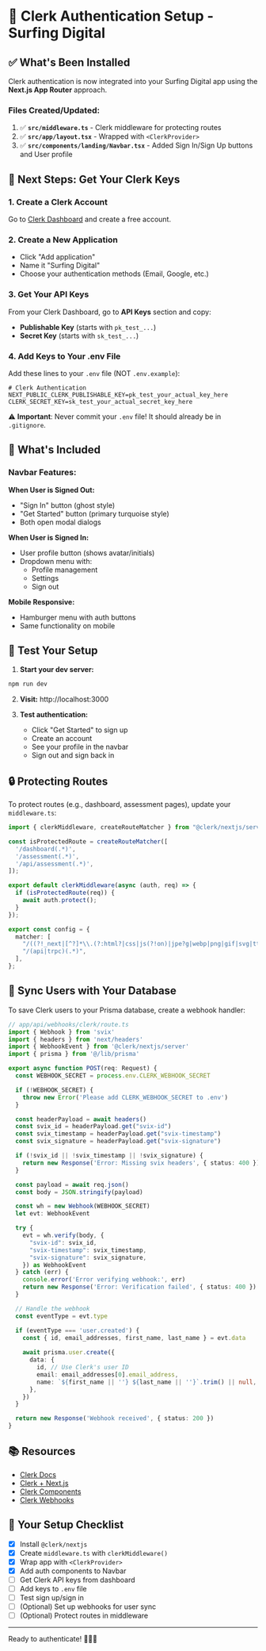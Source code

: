 # 🔐 Clerk Authentication Setup - Surfing Digital

## ✅ What's Been Installed

Clerk authentication is now integrated into your Surfing Digital app using the **Next.js App Router** approach.

### Files Created/Updated:

1. ✅ **`src/middleware.ts`** - Clerk middleware for protecting routes
2. ✅ **`src/app/layout.tsx`** - Wrapped with `<ClerkProvider>`
3. ✅ **`src/components/landing/Navbar.tsx`** - Added Sign In/Sign Up buttons and User profile

## 🚀 Next Steps: Get Your Clerk Keys

### 1. Create a Clerk Account

Go to [Clerk Dashboard](https://dashboard.clerk.com/sign-up) and create a free account.

### 2. Create a New Application

- Click "Add application"
- Name it "Surfing Digital"
- Choose your authentication methods (Email, Google, etc.)

### 3. Get Your API Keys

From your Clerk Dashboard, go to **API Keys** section and copy:
- **Publishable Key** (starts with `pk_test_...`)
- **Secret Key** (starts with `sk_test_...`)

### 4. Add Keys to Your .env File

Add these lines to your `.env` file (NOT `.env.example`):

```env
# Clerk Authentication
NEXT_PUBLIC_CLERK_PUBLISHABLE_KEY=pk_test_your_actual_key_here
CLERK_SECRET_KEY=sk_test_your_actual_secret_key_here
```

⚠️ **Important**: Never commit your `.env` file! It should already be in `.gitignore`.

## 🎨 What's Included

### Navbar Features:

**When User is Signed Out:**
- "Sign In" button (ghost style)
- "Get Started" button (primary turquoise style)
- Both open modal dialogs

**When User is Signed In:**
- User profile button (shows avatar/initials)
- Dropdown menu with:
  - Profile management
  - Settings
  - Sign out

**Mobile Responsive:**
- Hamburger menu with auth buttons
- Same functionality on mobile

## 🧪 Test Your Setup

1. **Start your dev server:**
```bash
npm run dev
```

2. **Visit:** http://localhost:3000

3. **Test authentication:**
   - Click "Get Started" to sign up
   - Create an account
   - See your profile in the navbar
   - Sign out and sign back in

## 🔒 Protecting Routes

To protect routes (e.g., dashboard, assessment pages), update your `middleware.ts`:

```typescript
import { clerkMiddleware, createRouteMatcher } from "@clerk/nextjs/server";

const isProtectedRoute = createRouteMatcher([
  '/dashboard(.*)',
  '/assessment(.*)',
  '/api/assessment(.*)',
]);

export default clerkMiddleware(async (auth, req) => {
  if (isProtectedRoute(req)) {
    await auth.protect();
  }
});

export const config = {
  matcher: [
    "/((?!_next|[^?]*\\.(?:html?|css|js(?!on)|jpe?g|webp|png|gif|svg|ttf|woff2?|ico|csv|docx?|xlsx?|zip|webmanifest)).*)",
    "/(api|trpc)(.*)",
  ],
};
```

## 🔗 Sync Users with Your Database

To save Clerk users to your Prisma database, create a webhook handler:

```typescript
// app/api/webhooks/clerk/route.ts
import { Webhook } from 'svix'
import { headers } from 'next/headers'
import { WebhookEvent } from '@clerk/nextjs/server'
import { prisma } from '@/lib/prisma'

export async function POST(req: Request) {
  const WEBHOOK_SECRET = process.env.CLERK_WEBHOOK_SECRET

  if (!WEBHOOK_SECRET) {
    throw new Error('Please add CLERK_WEBHOOK_SECRET to .env')
  }

  const headerPayload = await headers()
  const svix_id = headerPayload.get("svix-id")
  const svix_timestamp = headerPayload.get("svix-timestamp")
  const svix_signature = headerPayload.get("svix-signature")

  if (!svix_id || !svix_timestamp || !svix_signature) {
    return new Response('Error: Missing svix headers', { status: 400 })
  }

  const payload = await req.json()
  const body = JSON.stringify(payload)

  const wh = new Webhook(WEBHOOK_SECRET)
  let evt: WebhookEvent

  try {
    evt = wh.verify(body, {
      "svix-id": svix_id,
      "svix-timestamp": svix_timestamp,
      "svix-signature": svix_signature,
    }) as WebhookEvent
  } catch (err) {
    console.error('Error verifying webhook:', err)
    return new Response('Error: Verification failed', { status: 400 })
  }

  // Handle the webhook
  const eventType = evt.type

  if (eventType === 'user.created') {
    const { id, email_addresses, first_name, last_name } = evt.data
    
    await prisma.user.create({
      data: {
        id, // Use Clerk's user ID
        email: email_addresses[0].email_address,
        name: `${first_name || ''} ${last_name || ''}`.trim() || null,
      },
    })
  }

  return new Response('Webhook received', { status: 200 })
}
```

## 📚 Resources

- [Clerk Docs](https://clerk.com/docs)
- [Clerk + Next.js](https://clerk.com/docs/quickstarts/nextjs)
- [Clerk Components](https://clerk.com/docs/components/overview)
- [Clerk Webhooks](https://clerk.com/docs/integrations/webhooks/overview)

## 🎯 Your Setup Checklist

- [x] Install `@clerk/nextjs`
- [x] Create `middleware.ts` with `clerkMiddleware()`
- [x] Wrap app with `<ClerkProvider>`
- [x] Add auth components to Navbar
- [ ] Get Clerk API keys from dashboard
- [ ] Add keys to `.env` file
- [ ] Test sign up/sign in
- [ ] (Optional) Set up webhooks for user sync
- [ ] (Optional) Protect routes in middleware

---

Ready to authenticate! 🌊🔐✨


